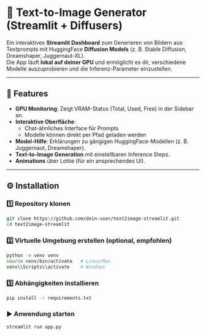 # 🎨 Text-to-Image Generator (Streamlit + Diffusers)

Ein interaktives **Streamlit Dashboard** zum Generieren von Bildern aus Textprompts mit HuggingFace **Diffusion Models** (z. B. Stable Diffusion, Dreamshaper, Juggernaut-XL).  
Die App läuft **lokal auf deiner GPU** und ermöglicht es dir, verschiedene Modelle auszuprobieren und die Inferenz-Parameter einzustellen.

---

## 🚀 Features

- **GPU Monitoring**: Zeigt VRAM-Status (Total, Used, Free) in der Sidebar an.  
- **Interaktive Oberfläche**:
  - Chat-ähnliches Interface für Prompts
  - Modelle können direkt per Pfad geladen werden  
- **Model-Hilfe**: Erklärungen zu gängigen HuggingFace-Modellen (z. B. Juggernaut, Dreamshaper).  
- **Text-to-Image Generation** mit einstellbaren Inference Steps.  
- **Animations** über Lottie (für ein ansprechendes UI).  

---

## ⚙️ Installation

### 1️⃣ Repository klonen

```bash
git clone https://github.com/dein-user/text2image-streamlit.git
cd text2image-streamlit
```

### 2️⃣ Virtuelle Umgebung erstellen (optional, empfohlen)

```bash
python -m venv venv
source venv/bin/activate   # Linux/Mac
venv\\Scripts\\activate    # Windows
```

### 3️⃣ Abhängigkeiten installieren

```bash
pip install -r requirements.txt
```

### ▶️ Anwendung starten
```bash
streamlit run app.py
```